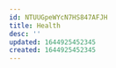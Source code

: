 ```yaml
---
id: NTUUGpeWYcN7HS847AFJH
title: Health
desc: ''
updated: 1644925452345
created: 1644925452345
---
```



